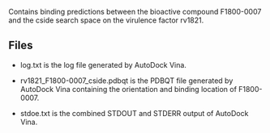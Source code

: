 Contains binding predictions between the bioactive compound F1800-0007 and the cside search space on the virulence factor rv1821.

## Files

- log.txt is the log file generated by AutoDock Vina.

- rv1821_F1800-0007_cside.pdbqt is the PDBQT file generated by AutoDock Vina containing the orientation and binding location of F1800-0007.

- stdoe.txt is the combined STDOUT and STDERR output of AutoDock Vina.

